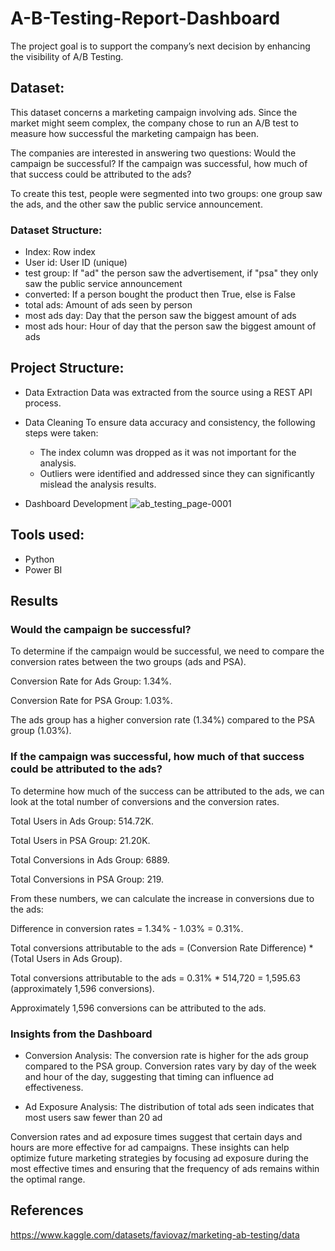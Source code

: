 # A-B-Testing-Report-Dashboard

The project goal is to support the company’s next decision by enhancing the visibility of A/B Testing.
## Dataset:

This dataset concerns a marketing campaign involving ads. Since the market might seem complex, the company chose to run an A/B test to measure how successful the marketing campaign has been. 

The companies are interested in answering two questions:
Would the campaign be successful?
If the campaign was successful, how much of that success could be attributed to the ads?

To create this test, people were segmented into two groups: one group saw the ads, and the other saw the public service announcement.
### Dataset Structure:

- Index: Row index
- User id: User ID (unique)
- test group: If "ad" the person saw the advertisement, if "psa" they only saw the public service announcement
- converted: If a person bought the product then True, else is False
- total ads: Amount of ads seen by person
- most ads day: Day that the person saw the biggest amount of ads
- most ads hour: Hour of day that the person saw the biggest amount of ads

## Project Structure:

- Data Extraction
Data was extracted from the source using a REST API process.

- Data Cleaning
To ensure data accuracy and consistency, the following steps were taken:

  - The index column was dropped as it was not important for the analysis.
  - Outliers were identified and addressed since they can significantly mislead the analysis results.

- Dashboard Development
![ab_testing_page-0001](https://github.com/leosantanaoliva/A-B-Testing-Report-Dashboard/assets/74313125/bc663eee-c8a0-421b-a5d0-1955dc7c10c4)

## Tools used:
- Python
- Power BI

## Results

### Would the campaign be successful?

To determine if the campaign would be successful, we need to compare the conversion rates between the two groups (ads and PSA).

Conversion Rate for Ads Group: 1.34%.

Conversion Rate for PSA Group: 1.03%.

The ads group has a higher conversion rate (1.34%) compared to the PSA group (1.03%).

### If the campaign was successful, how much of that success could be attributed to the ads?

To determine how much of the success can be attributed to the ads, we can look at the total number of conversions and the conversion rates.

Total Users in Ads Group: 514.72K.

Total Users in PSA Group: 21.20K.

Total Conversions in Ads Group: 6889.

Total Conversions in PSA Group: 219.

From these numbers, we can calculate the increase in conversions due to the ads:

Difference in conversion rates = 1.34% - 1.03% = 0.31%.

Total conversions attributable to the ads = (Conversion Rate Difference) * (Total Users in Ads Group).

Total conversions attributable to the ads = 0.31% * 514,720 = 1,595.63 (approximately 1,596 conversions).

Approximately 1,596 conversions can be attributed to the ads.

### Insights from the Dashboard

- Conversion Analysis:
The conversion rate is higher for the ads group compared to the PSA group.
Conversion rates vary by day of the week and hour of the day, suggesting that timing can influence ad effectiveness.

- Ad Exposure Analysis:
The distribution of total ads seen indicates that most users saw fewer than 20 ad

Conversion rates and ad exposure times suggest that certain days and hours are more effective for ad campaigns.
These insights can help optimize future marketing strategies by focusing ad exposure during the most effective times and ensuring that the frequency of ads remains within the optimal range.

## References
https://www.kaggle.com/datasets/faviovaz/marketing-ab-testing/data 
